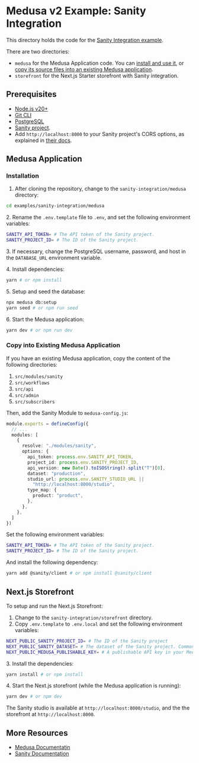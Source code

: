 # Medusa v2 Example: Sanity Integration

This directory holds the code for the [Sanity Integration example](https://docs.medusajs.com/resources/integrations/guides/sanity).

There are two directories:

- `medusa` for the Medusa Application code. You can [install and use it](#installation), or [copy its source files into an existing Medusa application](#copy-into-existing-medusa-application).
- `storefront` for the Next.js Starter storefront with Sanity integration.

## Prerequisites

- [Node.js v20+](https://nodejs.org/en/download)
- [Git CLI](https://git-scm.com/downloads)
- [PostgreSQL](https://www.postgresql.org/download/)
- [Sanity project](https://www.sanity.io/docs/creating-projects).
- Add `http://localhost:8000` to your Sanity project's CORS options, as explained in [their docs](https://www.sanity.io/docs/cors#5a355ee47b66).

## Medusa Application

### Installation

1. After cloning the repository, change to the `sanity-integration/medusa` directory:

```bash
cd examples/sanity-integration/medusa
```

2\. Rename the `.env.template` file to `.env`, and set the following environment variables:

```bash
SANITY_API_TOKEN= # The API token of the Sanity project.
SANITY_PROJECT_ID= # The ID of the Sanity project.
```

3\. If necessary, change the PostgreSQL username, password, and host in the `DATABASE_URL` environment variable.

4\. Install dependencies:

```bash
yarn # or npm install
```

5\. Setup and seed the database:

```bash
npx medusa db:setup
yarn seed # or npm run seed
```

6\. Start the Medusa application:

```bash
yarn dev # or npm run dev
```

### Copy into Existing Medusa Application

If you have an existing Medusa application, copy the content of the following directories:

1. `src/modules/sanity`
2. `src/workflows`
3. `src/api`
4. `src/admin`
5. `src/subscribers`

Then, add the Sanity Module to `medusa-config.js`:

```ts
module.exports = defineConfig({
  // ...
  modules: [
    {
      resolve: "./modules/sanity",
      options: {
        api_token: process.env.SANITY_API_TOKEN,
        project_id: process.env.SANITY_PROJECT_ID,
        api_version: new Date().toISOString().split("T")[0],
        dataset: "production",
        studio_url: process.env.SANITY_STUDIO_URL || 
          "http://localhost:8000/studio",
        type_map: {
          product: "product",
        },
      },
    },
  ]
})
```

Set the following environment variables:

```bash
SANITY_API_TOKEN= # The API token of the Sanity project.
SANITY_PROJECT_ID= # The ID of the Sanity project.
```

And install the following dependency:

```bash
yarn add @sanity/client # or npm install @sanity/client
```

## Next.js Storefront

To setup and run the Next.js Storefront:

1. Change to the `sanity-integration/storefront` directory.
2. Copy `.env.template` to `.env.local` and set the following environment variables:

```bash
NEXT_PUBLIC_SANITY_PROJECT_ID= # The ID of the Sanity project
NEXT_PUBLIC_SANITY_DATASET= # The dataset of the Sanity project. Commonly, it's `production`.
NEXT_PUBLIC_MEDUSA_PUBLISHABLE_KEY= # A publishable API key in your Medusa application. Learn more: https://docs.medusajs.com/resources/storefront-development/publishable-api-keys
```

3\. Install the dependencies:

```bash
yarn install # or npm install
```

4\. Start the Next.js storefront (while the Medusa application is running):

```bash
yarn dev # or npm dev
```

The Sanity studio is available at `http://localhost:8000/studio`, and the the storefront at `http://localhost:8000`.

## More Resources

- [Medusa Documentatin](https://docs.medusajs.com)
- [Sanity Documentation](https://www.sanity.io/docs/overview-introduction)

